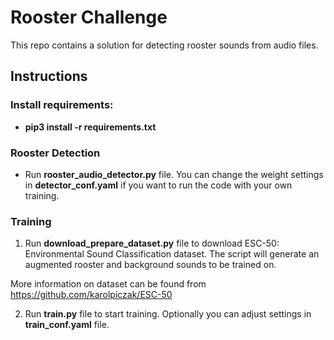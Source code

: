 # Rooster Challenge

This repo contains a solution for detecting rooster sounds from audio files.

## Instructions

### Install requirements:
  - **pip3 install -r requirements.txt**
  
### Rooster Detection 
  - Run **rooster_audio_detector.py** file. You can change the weight settings in **detector_conf.yaml** if you want to run the code with your own training.
  
### Training 
  
1. Run **download_prepare_dataset.py** file to download ESC-50: Environmental Sound Classification dataset. The script will generate an augmented rooster and background sounds to be trained on.

More information on dataset can be found from https://github.com/karolpiczak/ESC-50

2. Run **train.py** file to start training. Optionally you can adjust settings in **train_conf.yaml** file.
